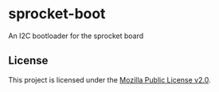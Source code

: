 # sprocket-boot

An I2C bootloader for the sprocket board

## License

This project is licensed under the [Mozilla Public License v2.0](https://www.mozilla.org/en-US/MPL/2.0/).
